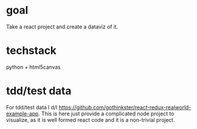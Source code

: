 
# goal
Take a react project and create a dataviz of it.

# techstack
python + html5canvas

# tdd/test data 
For tdd/test data I d/l https://github.com/gothinkster/react-redux-realworld-example-app. This is here just provide a complicated node project to visualize, as it is well formed react code and it is a non-trivial project. 



